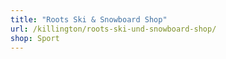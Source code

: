 ```yaml
---
title: "Roots Ski & Snowboard Shop"
url: /killington/roots-ski-und-snowboard-shop/
shop: Sport
---
```

